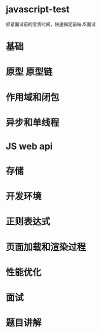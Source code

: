 # javascript-test
抓紧面试前的宝贵时间，快速搞定前端JS面试
# 基础
# 原型 原型链
# 作用域和闭包
# 异步和单线程
# JS web api
# 存储
# 开发环境
# 正则表达式
# 页面加载和渲染过程
# 性能优化
# 面试
# 题目讲解
